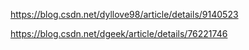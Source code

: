 https://blog.csdn.net/dyllove98/article/details/9140523



https://blog.csdn.net/dgeek/article/details/76221746